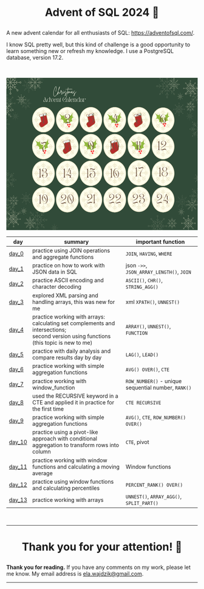 # <p align="center"> Advent of SQL 2024 🎄

A new advent calendar for all enthusiasts of SQL: https://adventofsql.com/.

I know SQL pretty well, but this kind of challenge is a good opportunity to learn something new or refresh my knowledge. I use a PostgreSQL database, version 17.2.

<br>

<p align="center"> <img src="advent_calendar.png" height="400">

<p align="center">

day | summary | important function
-- | -- |--
[day_0](day_00.sql) | practice using JOIN operations and aggregate functions | `JOIN`, `HAVING`, `WHERE`
[day_1](day_01.sql) | practice on how to work with JSON data in SQL | json `->>`, `JSON_ARRAY_LENGTH()`, `JOIN`
[day_2](day_02.sql) | practice ASCII encoding and character decoding | `ASCII()`, `CHR()`, `STRING_AGG()`
[day_3](day_03.sql) | explored XML parsing and handling arrays, this was new for me | xml `XPATH()`, `UNNEST()`
[day_4](day_04.sql) | practice working with arrays: calculating set complements and intersections; <br> second version using functions (this topic is new to me) | `ARRAY()`, `UNNEST()`, <br> `FUNCTION`
[day_5](day_05.sql) | practice with daily analysis and compare results day by day | `LAG()`, `LEAD()`
[day_6](day_06.sql) | practice working with simple aggregation functions | `AVG() OVER()`, `CTE`
[day_7](day_07.sql) | practice working with window_function | `ROW_NUMBER()` - unique sequential number, `RANK()` 
[day_8](day_08.sql) | used the RECURSIVE keyword in a CTE and applied it in practice for the first time | `CTE RECURSIVE`
[day_9](day_09.sql) | practice working with simple aggregation functions | `AVG()`, `CTE`,  `ROW_NUMBER() OVER()`
[day_10](day_10.sql) | practice using a pivot-like approach with conditional aggregation to transform rows into column | `CTE`, pivot
[day_11](day_11.sql) | practice working with window functions and calculating a moving average | Window functions
[day_12](day_12.sql) | practice using window functions and calculating percentiles | `PERCENT_RANK() OVER()`
[day_13](day_13.sql) | practice working with arrays | `UNNEST()`, `ARRAY_AGG()`, `SPLIT_PART()`


<br/>

*** 

 # <p align="center"> Thank you for your attention! 🫶️

**Thank you for reading.** If you have any comments on my work, please let me know. My email address is ela.wajdzik@gmail.com.

***


